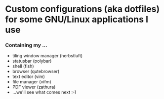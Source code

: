 # Custom configurations (aka dotfiles) for some GNU/Linux applications I use 
### Containing my ...
- tiling window manager (herbstluft)
- statusbar (polybar)
- shell (fish)
- browser (qutebrowser)
- text editor (vim)
- file manager (vifm)
- PDF viewer (zathura)
- ...we'll see what comes next :-) 
